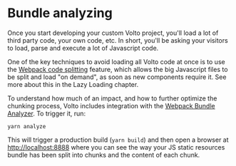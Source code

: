 # Bundle analyzing

Once you start developing your custom Volto project, you'll load a lot of third
party code, your own code, etc. In short, you'll be asking your visitors to
load, parse and execute a lot of Javascript code.

One of the key techniques to avoid loading all Volto code at once is to use the
[Webpack code splitting](https://webpack.js.org/guides/code-splitting/) feature,
which allows the big Javascript files to be split and load "on demand", as soon
as new components require it. See more about this in the Lazy Loading chapter.

To understand how much of an impact, and how to further optimize the chunking
process, Volto includes integration with the [Webpack Bundle Analyzer](https://www.npmjs.com/package/webpack-bundle-analyzer).
To trigger it, run:

```
yarn analyze
```

This will trigger a production build (`yarn build`) and then open a browser at
[http://localhost:8888](http://localhost:8888) where you can see the way your
JS static resources bundle has been split into chunks and the content of each
chunk.
